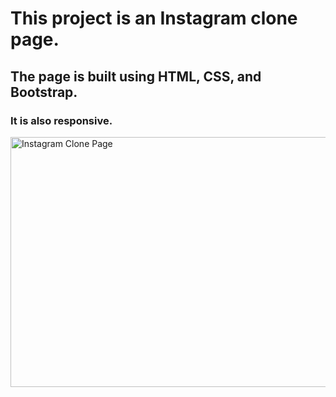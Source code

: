 # This project is an Instagram clone page.  
## The page is built using HTML, CSS, and Bootstrap.
### It is also responsive.

<img src="ınstagramclone.png" alt="Instagram Clone Page" style="height: 400px; width:800px;"/>
